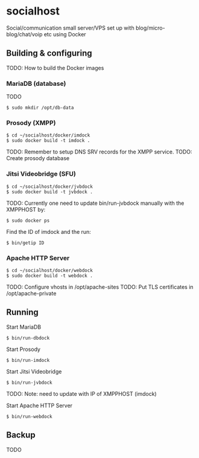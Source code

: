 socialhost
==========

Social/communication small server/VPS set up with blog/micro-blog/chat/voip etc using Docker


## Building & configuring

TODO: How to build the Docker images

### MariaDB (database)
TODO
```
$ sudo mkdir /opt/db-data
```

### Prosody (XMPP)
```
$ cd ~/socialhost/docker/imdock
$ sudo docker build -t imdock .
```
TODO: Remember to setup DNS SRV records for the XMPP service.
TODO: Create prosody database

### Jitsi Videobridge (SFU)
```
$ cd ~/socialhost/docker/jvbdock
$ sudo docker build -t jvbdock .
```
TODO: Currently one need to update bin/run-jvbdock manually with the XMPPHOST by:
```
$ sudo docker ps
```
Find the ID of imdock and the run:
```
$ bin/getip ID 
```


### Apache HTTP Server
```
$ cd ~/socialhost/docker/webdock
$ sudo docker build -t webdock .
```
TODO: Configure vhosts in /opt/apache-sites
TODO: Put TLS certificates in /opt/apache-private


## Running

Start MariaDB
```
$ bin/run-dbdock
```


Start Prosody
```
$ bin/run-imdock
```


Start Jitsi Videobridge
```
$ bin/run-jvbdock
```
TODO: Note: need to update with IP of XMPPHOST (imdock)


Start Apache HTTP Server
```
$ bin/run-webdock
```

## Backup
TODO
